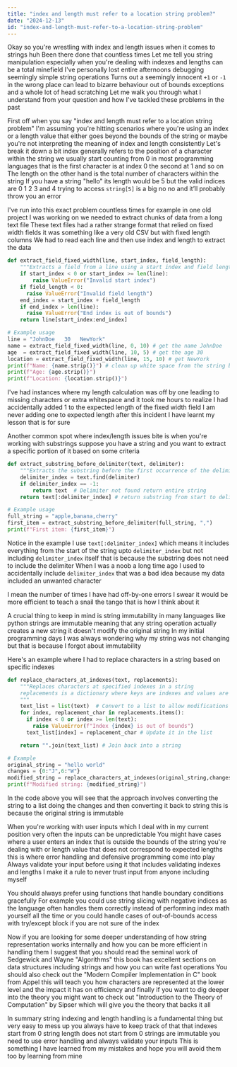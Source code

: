 ```yaml
---
title: "index and length must refer to a location string problem?"
date: "2024-12-13"
id: "index-and-length-must-refer-to-a-location-string-problem"
---
```


Okay so you're wrestling with index and length issues when it comes to strings huh Been there done that countless times Let me tell you string manipulation especially when you're dealing with indexes and lengths can be a total minefield I've personally lost entire afternoons debugging seemingly simple string operations Turns out a seemingly innocent `+1` or `-1` in the wrong place can lead to bizarre behaviour out of bounds exceptions and a whole lot of head scratching Let me walk you through what I understand from your question and how I've tackled these problems in the past

First off when you say "index and length must refer to a location string problem" I'm assuming you're hitting scenarios where you're using an index or a length value that either goes beyond the bounds of the string or maybe you're not interpreting the meaning of index and length consistently Let's break it down a bit index generally refers to the position of a character within the string we usually start counting from 0 in most programming languages that is the first character is at index 0 the second at 1 and so on The length on the other hand is the total number of characters within the string If you have a string "hello" its length would be 5 but the valid indices are 0 1 2 3 and 4 trying to access `string[5]` is a big no no and it’ll probably throw you an error

I've run into this exact problem countless times for example in one old project I was working on we needed to extract chunks of data from a long text file These text files had a rather strange format that relied on fixed width fields it was something like a very old CSV but with fixed length columns We had to read each line and then use index and length to extract the data

```python
def extract_field_fixed_width(line, start_index, field_length):
    """Extracts a field from a line using a start index and field length."""
    if start_index < 0 or start_index >= len(line):
        raise ValueError("Invalid start index")
    if field_length < 0:
      raise ValueError("Invalid field length")
    end_index = start_index + field_length
    if end_index > len(line):
      raise ValueError("End index is out of bounds")
    return line[start_index:end_index]

# Example usage
line = "JohnDoe   30   NewYork"
name = extract_field_fixed_width(line, 0, 10) # get the name JohnDoe 
age  = extract_field_fixed_width(line, 10, 5) # get the age 30
location = extract_field_fixed_width(line, 15, 10) # get NewYork
print(f"Name: {name.strip()}") # clean up white space from the string by stripping it
print(f"Age: {age.strip()}")
print(f"Location: {location.strip()}")
```
I've had instances where my length calculation was off by one leading to missing characters or extra whitespace and it took me hours to realize I had accidentally added 1 to the expected length of the fixed width field I am never adding one to expected length after this incident I have learnt my lesson that is for sure

Another common spot where index/length issues bite is when you're working with substrings suppose you have a string and you want to extract a specific portion of it based on some criteria

```python
def extract_substring_before_delimiter(text, delimiter):
    """Extracts the substring before the first occurrence of the delimiter."""
    delimiter_index = text.find(delimiter)
    if delimiter_index == -1:
        return text  # Delimiter not found return entire string
    return text[:delimiter_index] # return substring from start to delimeter

# Example usage
full_string = "apple,banana,cherry"
first_item = extract_substring_before_delimiter(full_string, ",")
print(f"First item: {first_item}")
```
Notice in the example I use `text[:delimiter_index]` which means it includes everything from the start of the string upto `delimiter_index` but not including `delimiter_index` itself that is because the substring does not need to include the delimiter When I was a noob a long time ago I used to accidentally include `delimiter_index` that was a bad idea because my data included an unwanted character

I mean the number of times I have had off-by-one errors I swear it would be more efficient to teach a snail the tango that is how I think about it

A crucial thing to keep in mind is string immutability in many languages like python strings are immutable meaning that any string operation actually creates a new string it doesn't modify the original string In my initial programming days I was always wondering why my string was not changing but that is because I forgot about immutability

Here's an example where I had to replace characters in a string based on specific indexes

```python
def replace_characters_at_indexes(text, replacements):
    """Replaces characters at specified indexes in a string
    replacements is a dictionary where keys are indexes and values are the characters to replace with
    """
    text_list = list(text)  # Convert to a list to allow modifications
    for index, replacement_char in replacements.items():
      if index < 0 or index >= len(text):
        raise ValueError(f"Index {index} is out of bounds")
      text_list[index] = replacement_char # Update it in the list

    return "".join(text_list) # Join back into a string

# Example
original_string = "hello world"
changes = {0:"J",6:"W"}
modified_string = replace_characters_at_indexes(original_string,changes)
print(f"Modified string: {modified_string}")
```

In the code above you will see that the approach involves converting the string to a list doing the changes and then converting it back to string this is because the original string is immutable

When you're working with user inputs which I deal with in my current position very often the inputs can be unpredictable You might have cases where a user enters an index that is outside the bounds of the string you're dealing with or length value that does not correspond to expected lengths this is where error handling and defensive programming come into play Always validate your input before using it that includes validating indexes and lengths I make it a rule to never trust input from anyone including myself

You should always prefer using functions that handle boundary conditions gracefully For example you could use string slicing with negative indices as the language often handles them correctly instead of performing index math yourself all the time or you could handle cases of out-of-bounds access with try/except block if you are not sure of the index

Now if you are looking for some deeper understanding of how string representation works internally and how you can be more efficient in handling them I suggest that you should read the seminal work of Sedgewick and Wayne "Algorithms" this book has excellent sections on data structures including strings and how you can write fast operations You should also check out the "Modern Compiler Implementation in C" book from Appel this will teach you how characters are represented at the lower level and the impact it has on efficiency and finally if you want to dig deeper into the theory you might want to check out "Introduction to the Theory of Computation" by Sipser which will give you the theory that backs it all

In summary string indexing and length handling is a fundamental thing but very easy to mess up you always have to keep track of that that indexes start from 0 string length does not start from 0 strings are immutable you need to use error handling and always validate your inputs This is something I have learned from my mistakes and hope you will avoid them too by learning from mine
